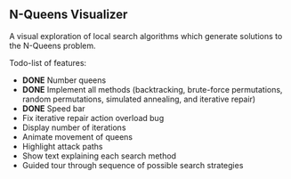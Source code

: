 ## N-Queens Visualizer

A visual exploration of local search algorithms which generate solutions to the N-Queens problem.

Todo-list of features:
* **DONE** Number queens
* **DONE** Implement all methods (backtracking, brute-force permutations, random permutations, simulated annealing, and iterative repair)
* **DONE** Speed bar
* Fix iterative repair action overload bug
* Display number of iterations
* Animate movement of queens
* Highlight attack paths
* Show text explaining each search method
* Guided tour through sequence of possible search strategies
